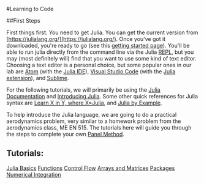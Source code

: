 #Learning to Code

##First Steps

First things first. You need to get Julia. You can get the current version from [https://julialang.org/](https://julialang.org/). Once you've got it downloaded, you're ready to go (see this [getting started page](https://en.wikibooks.org/wiki/Introducing_Julia/Getting_started)).  You'll be able to run julia directly from the command line via the Julia [REPL](https://en.wikibooks.org/wiki/Introducing_Julia/The_REPL), but you may (most definitely will) find that you want to use some kind of text editor. Choosing a text editor is a personal choice, but some popular ones in our lab are [Atom](https://atom.io/) (with the [Julia IDE](http://junolab.org/)), [Visual Studio Code](https://code.visualstudio.com/) (with the [Julia extension](https://marketplace.visualstudio.com/items?itemName=julialang.language-julia)), and [Sublime](https://github.com/PetrKryslUCSD/HowToUseJuliaWithSublimeText3/blob/master/How-to-use-Julia-with-Sublime-Text-3.md).

For the following tutorials, we will primarily be using the [Julia Documentation](https://docs.julialang.org/en/v1/) and [Introducing Julia](https://en.wikibooks.org/wiki/Introducing_Julia). Some other quick references for Julia syntax are [Learn X in Y, where X=Julia](https://learnxinyminutes.com/docs/julia/), and [Julia by Example](https://juliabyexample.helpmanual.io/).

To help introduce the Julia language, we are going to do a practical aerodynamics problem, very similar to a homework problem from the aerodynamics class, ME EN 515. The tutorials here will guide you through the steps to complete your own [Panel Method](http://flowlab.groups.et.byu.net/me515/slides/9-panel.pdf).

## Tutorials:
[Julia Basics](juliabasics.md)
[Functions](functions.md)
[Control Flow](loops.md)
[Arrays and Matrices](arrays.md)
[Packages](packages.md)
[Numerical Integration](integration.md)
